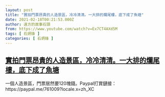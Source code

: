 ```yaml
---
layout: post
title: "實拍門票昂貴的人造景區，冷冷清清。一大排的爛尾樓，底下成了魚塘"
date: 2021-02-18T00:21:53.000Z
author: 遠方的故事石頭
from: https://www.youtube.com/watch?v=Ex7CT4AXd5M
tags: [ 石炳锋 ]
categories: [ 石炳锋 ]
---
```

<!--1613607713000-->
[實拍門票昂貴的人造景區，冷冷清清。一大排的爛尾樓，底下成了魚塘](https://www.youtube.com/watch?v=Ex7CT4AXd5M)
------

<div>
一個人造景區，門票居然要120塊錢。Paypal打賞鏈接：https://paypal.me/761009?locale.x=zh_XC
</div>
